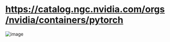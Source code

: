 # https://catalog.ngc.nvidia.com/orgs/nvidia/containers/pytorch

![image](https://github.com/user-attachments/assets/53faf511-abf2-40ed-b203-2a6e298e3aa3)
